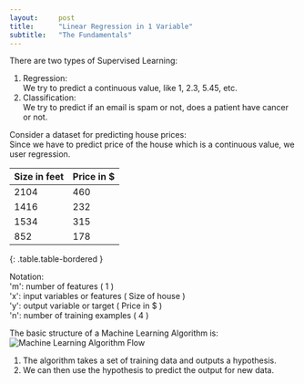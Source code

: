 ```yaml
---
layout:     post
title:      "Linear Regression in 1 Variable"
subtitle:   "The Fundamentals"
---
```


There are two types of Supervised Learning:  
1. Regression:  
We try to predict a continuous value, like 1, 2.3, 5.45, etc.  
2. Classification:  
We try to predict if an email is spam or not, does a patient have cancer
or not.  


Consider a dataset for predicting house prices:  
Since we have to predict price of the house which is a continuous
value, we user regression.

| Size in feet | Price in $ |
| --- | --- |
| 2104 | 460 |
| 1416 | 232 |
| 1534 | 315 |
| 852 | 178 |
{: .table.table-bordered }

Notation:  
'm': number of features ( 1 )  
'x': input variables or features ( Size of house )  
'y': output variable or target ( Price in $ )  
'n': number of training examples ( 4 )  

The basic structure of a Machine Learning Algorithm is:
![Machine Learning Algorithm
Flow](../../img/machine_learning_algorithm.png)

1. The algorithm takes a set of training data and outputs a hypothesis.
2. We can then use the hypothesis to predict the output for new data.
